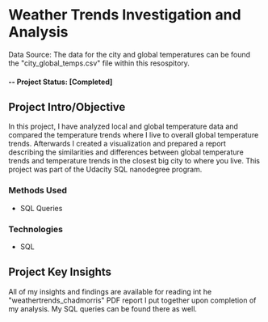 # Weather Trends Investigation and Analysis
Data Source: The data for the city and global temperatures can be found the "city_global_temps.csv" file within this resospitory.

#### -- Project Status: [Completed]

## Project Intro/Objective
In this project, I have analyzed local and global temperature data and compared the temperature trends where I live to overall global temperature trends. Afterwards I created a visualization and prepared a report describing the similarities and differences between global temperature trends and temperature trends in the closest big city to where you live. This project was part of the Udacity SQL nanodegree program.

### Methods Used
* SQL Queries

### Technologies
* SQL



## Project Key Insights
All of my insights and findings are available for reading int he "weathertrends_chadmorris" PDF report I put together upon completion of my analysis. My SQL queries can be found there as well.
